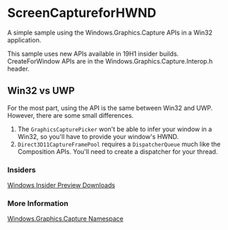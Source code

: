 # ScreenCaptureforHWND 
A simple sample using the Windows.Graphics.Capture APIs in a Win32 application.

This sample uses new APIs available in 19H1 insider builds.
CreateForWindow APIs are in the Windows.Graphics.Capture.Interop.h header.

## Win32 vs UWP
For the most part, using the API is the same between Win32 and UWP. However, there are some small differences.

1. The `GraphicsCapturePicker` won't be able to infer your window in a Win32, so you'll have to provide your window's HWND.
2. `Direct3D11CaptureFramePool` requires a `DispatcherQueue` much like the Composition APIs. You'll need to create a dispatcher for your thread.


### Insiders

[Windows Insider Preview Downloads](https://www.microsoft.com/en-us/software-download/windowsinsiderpreviewSDK)

### More Information

[Windows.Graphics.Capture Namespace](https://docs.microsoft.com/uwp/api/windows.graphics.capture)
